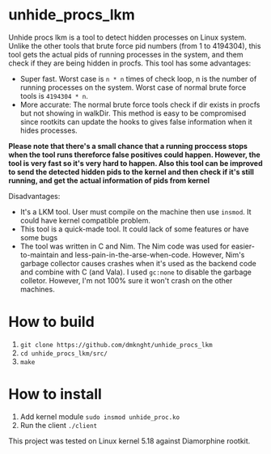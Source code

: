 # unhide_procs_lkm
Unhide procs lkm is a tool to detect hidden processes on Linux system. Unlike the other tools that brute force pid numbers (from 1 to 4194304), this tool gets the actual pids of running processes in the system, and them check if they are being hidden in procfs. This tool has some advantages:
- Super fast. Worst case is `n * n` times of check loop, n is the number of running processes on the system. Worst case of normal brute force tools is `4194304 * n`. 
- More accurate: The normal brute force tools check if dir exists in procfs but not showing in walkDir. This method is easy to be compromised since rootkits can update the hooks to gives false information when it hides processes.

**Please note that there's a small chance that a running proccess stops when the tool runs thereforce false positives could happen. However, the tool is very fast so it's very hard to happen. Also this tool can be improved to send the detected hidden pids to the kernel and then check if it's still running, and get the actual information of pids from kernel**

Disadvantages:
- It's a LKM tool. User must compile on the machine then use `insmod`. It could have kernel compatible problem.
- This tool is a quick-made tool. It could lack of some features or have some bugs
- The tool was written in C and Nim. The Nim code was used for easier-to-maintain and less-pain-in-the-arse-when-code. However, Nim's garbage collector causes crashes when it's used as the backend code and combine with C (and Vala). I used `gc:none` to disable the garbage colletor. However, I'm not 100% sure it won't crash on the other machines.

# How to build
1. `git clone https://github.com/dmknght/unhide_procs_lkm`
2. `cd unhide_procs_lkm/src/`
3. `make`

# How to install
1. Add kernel module `sudo insmod unhide_proc.ko`
2. Run the client `./client`


This project was tested on Linux kernel 5.18 against Diamorphine rootkit.
